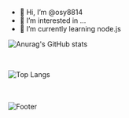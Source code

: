 - 👋 Hi, I’m @osy8814
- 👀 I’m interested in ...
- 🌱 I’m currently learning node.js


<!---
osy8814/osy8814 is a ✨ special ✨ repository because its `README.md` (this file) appears on your GitHub profile.
You can click the Preview link to take a look at your changes.
--->

![Anurag's GitHub stats](https://github-readme-stats.vercel.app/api?username=osy8814&count_private=true&show_icons=true&theme=tokyonight)

  <br>

  ![Top Langs](https://github-readme-stats.vercel.app/api/top-langs/?username=osy8814&layout=compact&&count_private=true&theme=tokyonight)

<br><br>
![Footer](https://capsule-render.vercel.app/api?type=waving&color=auto&height=100&section=footer)

